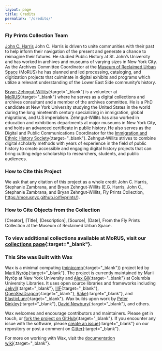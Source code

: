 ```yaml
---
layout: page
title: Credits
permalink: '/credits/'
---
```

### Fly Prints Collection Team
[John C. Harris](https://www.linkedin.com/in/john-harris-674317154/) John C. Harris is driven to unite communities with their past to help inform their navigation of the present and generate a chance to reimagine their futures. He studied Public History at St. John’s University and has worked in archives and museums of varying sizes in New York City. As the Archives Committee Coordinator at the [Museum of Reclaimed Urban Space](http://www.morusnyc.org/) \(MoRUS) he has planned and led processing, cataloging, and digitization projects that culminate in digital exhibits and programs which utilize a relevant understanding of the Lower East Side community’s history.

[Bryan Zehngut-Willits](http://rbzwillits.org/){:target="_blank"} is a volunteer at [MoRUS](http://www.morusnyc.org/){:target="_blank"} where he serves as a digital collections and archives consultant and a member of the archives committee. He is a PhD candidate at New York University studying the United States in the world during the long nineteenth century specializing in immigration, global migrations, and U.S imperialism. Zehngut-Willits has also worked in education and exhibitions departments at major museums in New York City, and holds an advanced certificate in public history. He also serves as the Digital and Public Communications Coordinator for the [Immigration and Ethnic History Society](https://iehs.org/people#coordinator){:target="_blank"}. Zehngut-Willits strives to combine digital scholarly methods with years of experience in the field of public history to create accessible and engaging digital history projects that can bring cutting edge scholarship to researchers, students, and public audiences.

### How to Cite this Project
We ask that any citation of this project as a whole credit John C. Harris, Stephanie Zambrana, and Bryan Zehngut-Willits (E.G. Harris, John C., Stephanie Zambrana, and Bryan Zehngut-Willits, Fly Prints Collection, https://morusnyc.github.io/flyprints/). 

### How to Cite Objects from the Collection
\[Creator\], \[Title\], \[Description\], \[Source\], \[Date\], From the Fly Prints Collection at the Museum of Reclaimed Urban Space.

### To view additional collections available at MoRUS, visit our [collections page](http://www.morusnyc.org/collections/){:target="_blank"}.

### This Site was Built with Wax
Wax is a minimal computing ([minicomp](https://github.com/minicomp){:target="_blank"}) project led by [Marii Nyröp](http://marii.info/){:target="_blank"}. The project is currently maintained by Marii Nyröp at New York University and [Alex Gil](https://github.com/elotroalex){:target="_blank"} at Columbia University Libraries. It uses open source libraries and frameworks including [Jekyll](https://jekyllrb.com){:target="_blank"}, [IIIF](http://iiif.io){:target="_blank"}, [OpenSeaDragon](https://openseadragon.github.io/){:target="_blank"}, [Rake](https://ruby.github.io/rake/){:target="_blank"}, and [ElasticLunr](http://elasticlunr.com/){:target="_blank"}. Wax builds upon work by [Peter Binkley](https://github.com/pbinkley){:target="_blank"}, [David Newbury](https://github.com/workergnome){:target="_blank"}, and others.

Wax welcomes and encourage contributors and maintainers. Please get in touch, or [fork the project on GitHub](https://github.com/minicomp/wax){:target="_blank"}. If you encounter any issue with the software, please [create an issue](https://github.com/minicomp/wax/issues){:target="_blank"} on our repository or post a comment on [Gitter](https://gitter.im/minicomp/wax/){:target="_blank"}.

For more on working with Wax, visit the [documentation wiki](https://minicomp.github.io/wiki/wax/){:target="_blank"}.